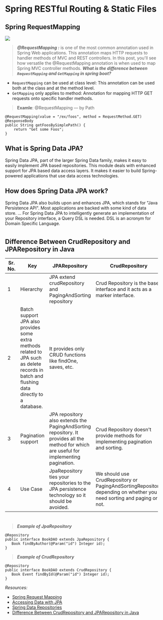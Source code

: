 # Spring RESTful Routing & Static Files
## Spring RequestMapping
![](https://i2.wp.com/springframework.guru/wp-content/uploads/2017/09/mvc.png?resize=800%2C513)
> ***@RequestMapping :*** is one of the most common annotation used in Spring Web applications. This annotation maps HTTP requests to handler methods of MVC and REST controllers. In this post, you'll see how versatile the @RequestMapping annotation is when used to map Spring MVC controller methods.
> ***What is the difference between `RequestMapping` and `GetMapping` in spring boot?***
- `RequestMapping` can be used at class level: This annotation can be used both at the class and at the method level. 
- `GetMapping` only applies to method: Annotation for mapping HTTP GET requests onto specific handler methods.
> **Examle**: @RequestMapping — by Path
```
@RequestMapping(value = "/ex/foos", method = RequestMethod.GET)
@ResponseBody
public String getFoosBySimplePath() {
    return "Get some Foos";
}
```
## What is Spring Data JPA?
Spring Data JPA, part of the larger Spring Data family, makes it easy to easily implement JPA based repositories. This module deals with enhanced support for JPA based data access layers. It makes it easier to build Spring-powered applications that use data access technologies.
## How does Spring Data JPA work?
Spring Data JPA also builds upon and enhances JPA, which stands for "Java Persistence API". Most applications are backed with some kind of data store. ... For Spring Data JPA to intelligently generate an implementation of your Repository interface, a Query DSL is needed. DSL is an acronym for Domain Specific Language.
# 
## Difference Between CrudRepository and JPARepository in Java
|Sr. No.|Key|JPARepository|	CrudRepository|
|-------|---|-------------|---------------|
|1	|Hierarchy	|JPA extend crudRepository and PagingAndSorting repository	|Crud Repository is the base interface and it acts as a marker interface.|
|2	|Batch support	JPA also provides some extra methods related to JPA such as delete records in batch and flushing data directly to a database.|	It provides only CRUD functions like findOne, saves, etc.|
|3|	Pagination support|	JPA repository also extends the PagingAndSorting repository. It provides all the method for which are useful for implementing pagination.|	Crud Repository doesn't provide methods for implementing pagination and sorting.|
|4|	Use Case|	JpaRepository ties your repositories to the JPA persistence technology so it should be avoided.|	We should use CrudRepository or PagingAndSortingRepository depending on whether you need sorting and paging or not.|
#
> ***Example of JpaRepository***
```
@Repository
public interface BookDAO extends JpaRepository {
   Book findByAuthor(@Param("id") Integer id);
}
```

> ***Example of CrudRepository***
```
@Repository
public interface BookDAO extends CrudRepository {
   Book Event findById(@Param("id") Integer id);
}
```
*Resources:*

- [Spring Request Mapping](https://www.baeldung.com/spring-requestmapping)
- [Accessing Data with JPA](https://spring.io/guides/gs/accessing-data-jpa/)
- [Spring Data Repositories](https://www.baeldung.com/spring-data-repositories)
- [Difference Between CrudRepository and JPARepository in Java](https://www.tutorialspoint.com/difference-between-crudrepository-and-jparepository-in-java)
